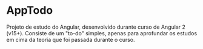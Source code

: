 # AppTodo

Projeto de estudo do Angular, desenvolvido durante curso de Angular 2 (v15+). Consiste de um "to-do" simples, apenas para aprofundar
os estudos em cima da teoria que foi passada durante o curso.
